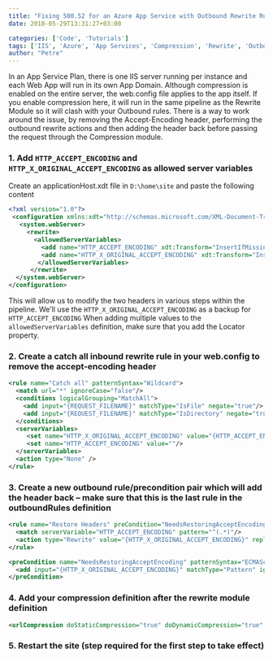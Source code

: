 ```yaml
---
title: "Fixing 500.52 for an Azure App Service with Outbound Rewrite Rules and Compression"
date: 2018-05-29T13:31:27+03:00

categories: ['Code', 'Tutorials']
tags: ['IIS', 'Azure', 'App Services', 'Compression', 'Rewrite', 'Outbound']
author: "Petre"
---
```


In an App Service Plan, there is one IIS server running per instance and each Web App will run in its own App Domain. Although compression is enabled on the entire server, the web.config file applies to the app itself. If you enable compression here, it will run in the same pipeline as the Rewrite Module so it will clash with your Outbound rules.
There is a way to work around the issue, by removing the Accept-Encoding header, performing the outbound rewrite actions and then adding the header back before passing the request through the Compression module.

### 1. Add `HTTP_ACCEPT_ENCODING` and `HTTP_X_ORIGINAL_ACCEPT_ENCODING` as allowed server variables

Create an applicationHost.xdt file in `D:\home\site` and paste the following content

```xml
<?xml version="1.0"?>
 <configuration xmlns:xdt="http://schemas.microsoft.com/XML-Document-Transform">
   <system.webServer>
     <rewrite>
       <allowedServerVariables>
         <add name="HTTP_ACCEPT_ENCODING" xdt:Transform="InsertIfMissing" xdt:Locator="Match(name)" />
         <add name="HTTP_X_ORIGINAL_ACCEPT_ENCODING" xdt:Transform="InsertIfMissing" xdt:Locator="Match(name)" />
        </allowedServerVariables>
      </rewrite>
  </system.webServer>
</configuration>
```

This will allow us to modify the two headers in various steps within the pipeline. We'll use the `HTTP_X_ORIGINAL_ACCEPT_ENCODING` as a backup for `HTTP_ACCEPT_ENCODING`
When adding multiple values to the `allowedServerVariables` definition, make sure that you add the Locator property.

### 2. Create a catch all inbound rewrite rule in your web.config to remove the accept-encoding header

```xml
<rule name="Catch all" patternSyntax="Wildcard">
  <match url="*" ignoreCase="false"/>
  <conditions logicalGrouping="MatchAll">
    <add input="{REQUEST_FILENAME}" matchType="IsFile" negate="true"/>
    <add input="{REQUEST_FILENAME}" matchType="IsDirectory" negate="true"/>
  </conditions>
  <serverVariables>
     <set name="HTTP_X_ORIGINAL_ACCEPT_ENCODING" value="{HTTP_ACCEPT_ENCODING}"/>
     <set name="HTTP_ACCEPT_ENCODING" value=""/>
  </serverVariables>
  <action type="None" />
</rule>
```

### 3. Create a new outbound rule/precondition pair which will add the header back – make sure that this is the last rule in the outboundRules definition

```xml
<rule name="Restore Headers" preCondition="NeedsRestoringAcceptEncoding">
  <match serverVariable="HTTP_ACCEPT_ENCODING" pattern="^(.*)"/>
  <action type="Rewrite" value="{HTTP_X_ORIGINAL_ACCEPT_ENCODING}" replace="true"/>
</rule>
```

```xml
<preCondition name="NeedsRestoringAcceptEncoding" patternSyntax="ECMAScript" logicalGrouping="MatchAll">
  <add input="{HTTP_X_ORIGINAL_ACCEPT_ENCODING}" matchType="Pattern" ignoreCase="true" pattern=".+"/>
</preCondition>
```

### 4. Add your compression definition __after__ the rewrite module definition

```xml
<urlCompression doStaticCompression="true" doDynamicCompression="true" dynamicCompressionBeforeCache="false" />
```

### 5. Restart the site (step required for the first step to take effect)
